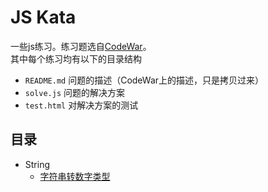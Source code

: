 # JS Kata
一些js练习。练习题选自[CodeWar](http://www.codewars.com/)。    
其中每个练习均有以下的目录结构
* `README.md` 问题的描述（CodeWar上的描述，只是拷贝过来）
* `solve.js` 问题的解决方案
* `test.html` 对解决方案的测试

## 目录
* String
	* [字符串转数字类型](string-to-number)
